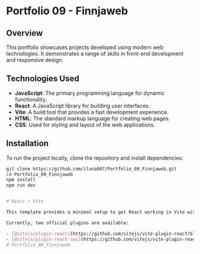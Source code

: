 # Portfolio 09 - Finnjaweb

## Overview
This portfolio showcases projects developed using modern web technologies. It demonstrates a range of skills in front-end development and responsive design.

## Technologies Used
- **JavaScript**: The primary programming language for dynamic functionality.
- **React**: A JavaScript library for building user interfaces.
- **Vite**: A build tool that provides a fast development experience.
- **HTML**: The standard markup language for creating web pages.
- **CSS**: Used for styling and layout of the web applications.

## Installation
To run the project locally, clone the repository and install dependencies:

```bash
git clone https://github.com/iluna007/Portfolio_09_Finnjaweb.git
cd Portfolio_09_Finnjaweb
npm install
npm run dev


# React + Vite

This template provides a minimal setup to get React working in Vite with HMR and some ESLint rules.

Currently, two official plugins are available:

- [@vitejs/plugin-react](https://github.com/vitejs/vite-plugin-react/blob/main/packages/plugin-react/README.md) uses [Babel](https://babeljs.io/) for Fast Refresh
- [@vitejs/plugin-react-swc](https://github.com/vitejs/vite-plugin-react-swc) uses [SWC](https://swc.rs/) for Fast Refresh
#   P o r t f o l i o _ 0 9 _ F i n n j a w e b 
 
 
